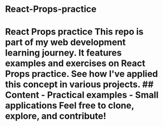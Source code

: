 # React-Props-practice
# React Props practice  This repo is part of my web development learning journey. It features examples and exercises on React Props practice.   See how I've applied this concept in various projects.  ## Content - Practical examples - Small applications  Feel free to clone, explore, and contribute!
